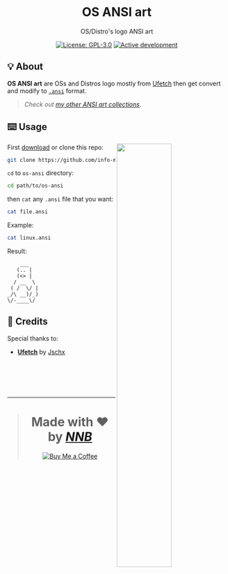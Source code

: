 <h1 align="center">OS ANSI art</h1>
<p align="center">OS/Distro's logo ANSI art</p>
<p align="center"><a href="https://github.com/info-mono/os-ansi/blob/main/LICENSE"><img src="https://img.shields.io/github/license/info-mono/os-ansi?labelColor=383838&color=585858&style=for-the-badge" alt="License: GPL-3.0"></a> <a href="https://gist.github.com/NNBnh/9ef453aba3efce26046e0d3119dab5a7#active-development"><img src="https://img.shields.io/github/last-commit/NNBnh/dots?labelColor=383838&color=585858&style=for-the-badge" alt="Active development"></a></p>

## 💡 About
**OS ANSI art** are OSs and Distros logo mostly from [Ufetch](https://gitlab.com/jschx/ufetch) then get convert and modify to [`.ansi`](https://en.wikipedia.org/wiki/ANSI_art) format.

> *Check out [my other ANSI art collections](https://github.com/NNBnh/ansi).*

## ⌨️ Usage
<a href="https://asciinema.org/a/379073" target="_blank"><img align="right" width="50%" src="https://asciinema.org/a/379073.svg"></a>

First [download](https://github.com/info-mono/os-ansi/archive/main.zip) or clone this repo:

```sh
git clone https://github.com/info-mono/os-ansi.git
```

`cd` to `os-ansi` directory:

```sh
cd path/to/os-ansi
```

then `cat` any `.ansi` file that you want:

```sh
cat file.ansi
```

Example:

```sh
cat linux.ansi
```

Result:

```console
    ___
   (.. |
   (<> |
  / __  \
 ( /  \/ |
_/\ __)/_)
\/-____\/
```

## 💌 Credits
Special thanks to:
- [**Ufetch**](https://gitlab.com/jschx/ufetch) by [Jschx](https://gitlab.com/jschx)

<br><br><br><br>

---

> <h1 align="center">Made with ❤️ by <a href="https://github.com/NNBnh"><i>NNB</i></a></h1>
>
> <p align="center"><a href="https://www.buymeacoffee.com/nnbnh"><img src="https://img.shields.io/badge/buy_me_a_coffee%20-%23F7CA88.svg?logo=buy-me-a-coffee&logoColor=333333&style=for-the-badge" alt="Buy Me a Coffee"></a></p>
